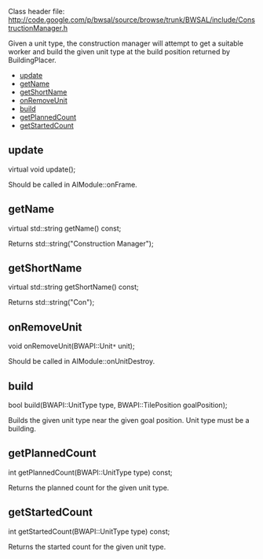 Class header file: http://code.google.com/p/bwsal/source/browse/trunk/BWSAL/include/ConstructionManager.h

Given a unit type, the construction manager will attempt to get a suitable worker and build the given unit type at the build position returned by BuildingPlacer.

  * [update](#update.md)
  * [getName](#getName.md)
  * [getShortName](#getShortName.md)
  * [onRemoveUnit](#onRemoveUnit.md)
  * [build](#build.md)
  * [getPlannedCount](#getPlannedCount.md)
  * [getStartedCount](#getStartedCount.md)

## update ##
virtual void update();

Should be called in AIModule::onFrame.

## getName ##
virtual std::string getName() const;

Returns std::string("Construction Manager");

## getShortName ##
virtual std::string getShortName() const;

Returns std::string("Con");

## onRemoveUnit ##
void onRemoveUnit(BWAPI::Unit`*` unit);

Should be called in AIModule::onUnitDestroy.

## build ##
bool build(BWAPI::UnitType type, BWAPI::TilePosition goalPosition);

Builds the given unit type near the given goal position. Unit type must be a building.

## getPlannedCount ##
int getPlannedCount(BWAPI::UnitType type) const;

Returns the planned count for the given unit type.

## getStartedCount ##
int getStartedCount(BWAPI::UnitType type) const;

Returns the started count for the given unit type.